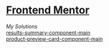 # [Frontend Mentor](https://www.frontendmentor.io/)

*My Solutions*
<br> [results-summary-component-main](https://preeminent-salamander-84b5fc.netlify.app/results-summary-component-main/)
<br> [product-preview-card-component-main](https://preeminent-salamander-84b5fc.netlify.app/product-preview-card-component-main/)
